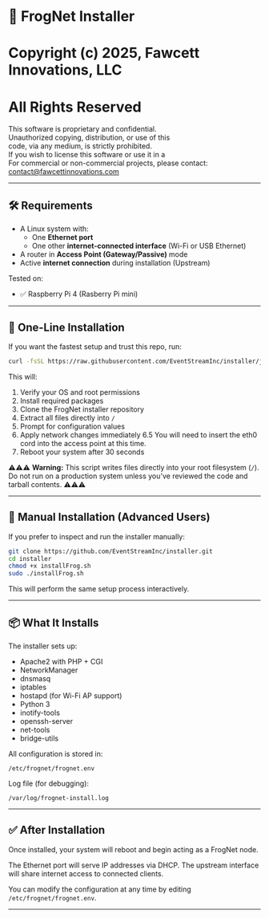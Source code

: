 # 🐸 FrogNet Installer

#  Copyright (c) 2025, Fawcett Innovations, LLC              
#  All Rights Reserved                                       

This software is proprietary and confidential.            
Unauthorized copying, distribution, or use of this        
code, via any medium, is strictly prohibited.             
   If you wish to license this software or use it in a       
For commercial or non-commercial projects, please contact:  
[contact@fawcettinnovations.com](mailto:contact@fawcettinnovations.com)

---

## 🛠 Requirements

- A Linux system with:
  - One **Ethernet port**
  - One other **internet-connected interface** (Wi-Fi or USB Ethernet)
- A router in **Access Point (Gateway/Passive)** mode
- Active **internet connection** during installation (Upstream)

Tested on:
- ✅ Raspberry Pi 4 (Rasberry Pi mini)

---

## 🚀 One-Line Installation

If you want the fastest setup and trust this repo, run:

```bash
curl -fsSL https://raw.githubusercontent.com/EventStreamInc/installer/jeremy/bootstrap.sh | sudo bash
```


This will:
1. Verify your OS and root permissions
2. Install required packages
3. Clone the FrogNet installer repository
4. Extract all files directly into `/`
5. Prompt for configuration values
6. Apply network changes immediately
6.5 You will need to insert the eth0 cord into the access point at this time.
8. Reboot your system after 30 seconds


⚠️⚠️⚠️ **Warning:** This script writes files directly into your root filesystem (`/`). Do not run on a production system unless you've reviewed the code and tarball contents. ⚠️⚠️⚠️

---

## 🐢 Manual Installation (Advanced Users)

If you prefer to inspect and run the installer manually:

```bash
git clone https://github.com/EventStreamInc/installer.git
cd installer
chmod +x installFrog.sh
sudo ./installFrog.sh
```

This will perform the same setup process interactively.

---

## 📦 What It Installs

The installer sets up:

- Apache2 with PHP + CGI
- NetworkManager
- dnsmasq
- iptables
- hostapd (for Wi-Fi AP support)
- Python 3
- inotify-tools
- openssh-server
- net-tools
- bridge-utils

All configuration is stored in:

```
/etc/frognet/frognet.env
```

Log file (for debugging):

```
/var/log/frognet-install.log
```

---

## ✅ After Installation

Once installed, your system will reboot and begin acting as a FrogNet node.

The Ethernet port will serve IP addresses via DHCP. The upstream interface will share internet access to connected clients.

You can modify the configuration at any time by editing `/etc/frognet/frognet.env`.

---
